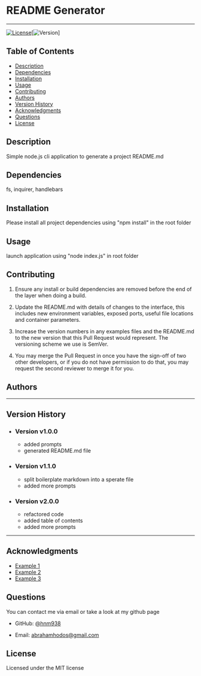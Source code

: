 # README Generator
---

[![License](https://img.shields.io/badge/License-MIT-yellow.svg)](https://opensource.org/licenses/MIT)[![Version](https://img.shields.io/badge/Version-2.0.0-blue.svg)]
<!--VERSION_BADGE-->



## Table of Contents

- [Description](#description)
- [Dependencies](#dependencies)
- [Installation](#installation)
- [Usage](#usage)
- [Contributing](#contributing)
- [Authors](#authors)
- [Version History](#version-history)
- [Acknowledgments](#acknowledgments)
- [Questions](#questions)
- [License](#license)



## Description
Simple node.js cli application to generate a project README.md

## Dependencies
fs, inquirer, handlebars

## Installation
Please install all project dependencies using &quot;npm install&quot; in the root folder

## Usage
launch application using &quot;node index.js&quot; in root folder

## Contributing
1. Ensure any install or build dependencies are removed before the end of the layer when doing a build.

2. Update the README.md with details of changes to the interface, this includes new environment variables, exposed ports, useful file locations and container parameters.

3. Increase the version numbers in any examples files and the README.md to the new version that this Pull Request would represent. The versioning scheme we use is SemVer.

4. You may merge the Pull Request in once you have the sign-off of two other developers, or if you do not have permission to do that, you may request the second reviewer to merge it for you.


## Authors

---
## Version History
- ### Version v1.0.0
	- added prompts
	- generated README.md file

- ### Version v1.1.0
	- split boilerplate markdown into a sperate file
	- added more prompts

- ### Version v2.0.0
	- refactored code
	- added table of contents
	- added more prompts


---

## Acknowledgments
- [Example 1](https://i.pinimg.com/736x/71/fe/83/71fe83b3f2423bb24a925ff72565fd0e.jpg)
- [Example 2](https://i.ytimg.com/vi/pqNWHdKXuLY/maxresdefault.jpg)
- [Example 3](https://i.pinimg.com/550x/ff/51/d1/ff51d1280050da1322217659fa2ce129.jpg)

## Questions
You can contact me via email or take a look at my github page

- GitHub: [@hnm938](https://github.com/hnm938)

- Email: abrahamhodos@gmail.com

## License
Licensed under the MIT license